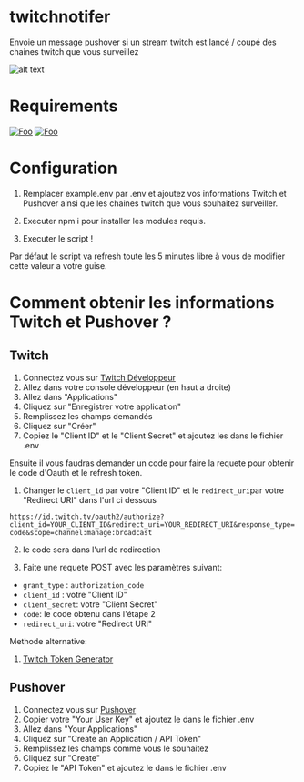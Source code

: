 # twitchnotifer

Envoie un message pushover si un stream twitch est lancé / coupé des chaines twitch que vous surveillez

![alt text](https://zupimages.net/up/23/13/ksa0.png)

# Requirements

[![Foo](https://img.shields.io/badge/Node.js-Download-3ADC1A&?style=flat-square&logo=appveyor)](https://nodejs.org/en)
[![Foo](https://img.shields.io/badge/npm-Download-E13A18&?style=flat-square&logo=appveyor)](https://www.npmjs.com/get-npm)

# Configuration

1. Remplacer example.env par .env et ajoutez vos informations Twitch et Pushover ainsi que les chaines twitch que vous souhaitez surveiller.

2. Executer npm i pour installer les modules requis.

3. Executer le script !

Par défaut le script va refresh toute les 5 minutes libre à vous de modifier cette valeur a votre guise.

# Comment obtenir les informations Twitch et Pushover ?

## Twitch

1. Connectez vous sur [Twitch Développeur](https://dev.twitch.tv)
2. Allez dans votre console développeur (en haut a droite)
3. Allez dans "Applications"
4. Cliquez sur "Enregistrer votre application"
6. Remplissez les champs demandés
7. Cliquez sur "Créer"
8. Copiez le "Client ID" et le "Client Secret" et ajoutez les dans le fichier .env

Ensuite il vous faudras demander un code pour faire la requete pour obtenir le code d'Oauth et le refresh token.

1. Changer le `client_id` par votre "Client ID" et le `redirect_uri`par votre "Redirect URI" dans l'url ci dessous

`https://id.twitch.tv/oauth2/authorize?client_id=YOUR_CLIENT_ID&redirect_uri=YOUR_REDIRECT_URI&response_type=code&scope=channel:manage:broadcast`

2. le code sera dans l'url de redirection

3. Faite une requete POST avec les paramètres suivant:
- `grant_type` : `authorization_code`
- `client_id` : votre "Client ID"
- `client_secret`: votre "Client Secret"
- `code`: le code obtenu dans l'étape 2
- `redirect_uri`: votre "Redirect URI"

Methode alternative:
1. [Twitch Token Generator](https://twitchtokengenerator.com/)

## Pushover

1. Connectez vous sur [Pushover](https://pushover.net/)
2. Copier votre "Your User Key" et ajoutez le dans le fichier .env
3. Allez dans "Your Applications"
4. Cliquez sur "Create an Application / API Token"
5. Remplissez les champs comme vous le souhaitez
6. Cliquez sur "Create"
7. Copiez le "API Token" et ajoutez le dans le fichier .env